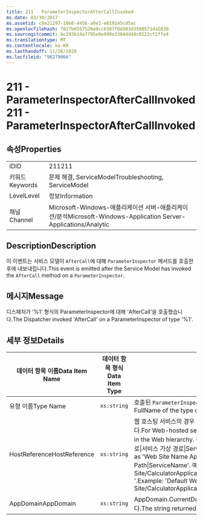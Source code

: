 ```yaml
---
title: 211 - ParameterInspectorAfterCallInvoked
ms.date: 03/30/2017
ms.assetid: c0e21297-10b8-4456-a0e1-e019145cd5ac
ms.openlocfilehash: 7027b6557520a9ccb587f8d383d3598571da5838
ms.sourcegitcommit: bc293b14af795e0e999e3304dd40c0222cf2ffe4
ms.translationtype: MT
ms.contentlocale: ko-KR
ms.lasthandoff: 11/26/2020
ms.locfileid: "96279066"
---
```

# <a name="211---parameterinspectoraftercallinvoked"></a><span data-ttu-id="c98dd-102">211 - ParameterInspectorAfterCallInvoked</span><span class="sxs-lookup"><span data-stu-id="c98dd-102">211 - ParameterInspectorAfterCallInvoked</span></span>

## <a name="properties"></a><span data-ttu-id="c98dd-103">속성</span><span class="sxs-lookup"><span data-stu-id="c98dd-103">Properties</span></span>  
  
|||  
|-|-|  
|<span data-ttu-id="c98dd-104">ID</span><span class="sxs-lookup"><span data-stu-id="c98dd-104">ID</span></span>|<span data-ttu-id="c98dd-105">211</span><span class="sxs-lookup"><span data-stu-id="c98dd-105">211</span></span>|  
|<span data-ttu-id="c98dd-106">키워드</span><span class="sxs-lookup"><span data-stu-id="c98dd-106">Keywords</span></span>|<span data-ttu-id="c98dd-107">문제 해결, ServiceModel</span><span class="sxs-lookup"><span data-stu-id="c98dd-107">Troubleshooting, ServiceModel</span></span>|  
|<span data-ttu-id="c98dd-108">Level</span><span class="sxs-lookup"><span data-stu-id="c98dd-108">Level</span></span>|<span data-ttu-id="c98dd-109">정보</span><span class="sxs-lookup"><span data-stu-id="c98dd-109">Information</span></span>|  
|<span data-ttu-id="c98dd-110">채널</span><span class="sxs-lookup"><span data-stu-id="c98dd-110">Channel</span></span>|<span data-ttu-id="c98dd-111">Microsoft-Windows-애플리케이션 서버-애플리케이션/분석</span><span class="sxs-lookup"><span data-stu-id="c98dd-111">Microsoft-Windows-Application Server-Applications/Analytic</span></span>|  
  
## <a name="description"></a><span data-ttu-id="c98dd-112">Description</span><span class="sxs-lookup"><span data-stu-id="c98dd-112">Description</span></span>  

 <span data-ttu-id="c98dd-113">이 이벤트는 서비스 모델이 `AfterCall`에 대해 `ParameterInspector` 메서드를 호출한 후에 내보내집니다.</span><span class="sxs-lookup"><span data-stu-id="c98dd-113">This event is emitted after the Service Model has invoked the `AfterCall` method on a `ParameterInspector`.</span></span>  
  
## <a name="message"></a><span data-ttu-id="c98dd-114">메시지</span><span class="sxs-lookup"><span data-stu-id="c98dd-114">Message</span></span>  

 <span data-ttu-id="c98dd-115">디스패처가 '%1' 형식의 ParameterInspector에 대해 'AfterCall'을 호출했습니다.</span><span class="sxs-lookup"><span data-stu-id="c98dd-115">The Dispatcher invoked 'AfterCall' on a ParameterInspector of type '%1'.</span></span>  
  
## <a name="details"></a><span data-ttu-id="c98dd-116">세부 정보</span><span class="sxs-lookup"><span data-stu-id="c98dd-116">Details</span></span>  
  
|<span data-ttu-id="c98dd-117">데이터 항목 이름</span><span class="sxs-lookup"><span data-stu-id="c98dd-117">Data Item Name</span></span>|<span data-ttu-id="c98dd-118">데이터 항목 형식</span><span class="sxs-lookup"><span data-stu-id="c98dd-118">Data Item Type</span></span>|<span data-ttu-id="c98dd-119">Description</span><span class="sxs-lookup"><span data-stu-id="c98dd-119">Description</span></span>|  
|--------------------|--------------------|-----------------|  
|<span data-ttu-id="c98dd-120">유형 이름</span><span class="sxs-lookup"><span data-stu-id="c98dd-120">Type Name</span></span>|`xs:string`|<span data-ttu-id="c98dd-121">호출된 `ParameterInspector` 형식의 CLR FullName입니다.</span><span class="sxs-lookup"><span data-stu-id="c98dd-121">The CLR FullName of the type of the invoked `ParameterInspector`.</span></span>|  
|<span data-ttu-id="c98dd-122">HostReference</span><span class="sxs-lookup"><span data-stu-id="c98dd-122">HostReference</span></span>|`xs:string`|<span data-ttu-id="c98dd-123">웹 호스팅 서비스의 경우 이 필드는 웹 계층의 서비스를 고유하게 식별합니다.</span><span class="sxs-lookup"><span data-stu-id="c98dd-123">For Web-hosted services, this field uniquely identifies the service in the Web hierarchy.</span></span> <span data-ttu-id="c98dd-124">해당 형식은 ' 웹 사이트 이름 응용 프로그램 가상 경로&#124;서비스 가상 경로&#124;ServiceName '으로 정의 됩니다.</span><span class="sxs-lookup"><span data-stu-id="c98dd-124">Its format is defined as 'Web Site Name Application Virtual Path&#124;Service Virtual Path&#124;ServiceName'.</span></span> <span data-ttu-id="c98dd-125">예: ' Default Web Site/CalculatorApplication&#124;/CalculatorService.svc&#124;CalculatorService '.</span><span class="sxs-lookup"><span data-stu-id="c98dd-125">Example: 'Default Web Site/CalculatorApplication&#124;/CalculatorService.svc&#124;CalculatorService'.</span></span>|  
|<span data-ttu-id="c98dd-126">AppDomain</span><span class="sxs-lookup"><span data-stu-id="c98dd-126">AppDomain</span></span>|`xs:string`|<span data-ttu-id="c98dd-127">AppDomain.CurrentDomain.FriendlyName에서 반환되는 문자열입니다.</span><span class="sxs-lookup"><span data-stu-id="c98dd-127">The string returned by AppDomain.CurrentDomain.FriendlyName.</span></span>|
